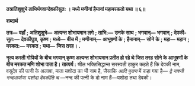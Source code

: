 **तत्रातिशुशुभे ताभिर्भगवान्देवकीसुत: ।** **मध्ये मणीनां हैमानां महामरकतो यथा ॥ ६॥** 

**शब्दार्थ** 

**तत्र—** **वहाँ** **; अतिशुशुभे—** **अत्यन्त शोभायमान लगे** **; ताभि:—** **उनके साथ** **; भगवान्—** **भगवान्** **; देवकी-सुत:—** **देवकीपुत्र,** **कृष्ण** **; मध्ये—** **बीच में** **; मणीनाम्—** **आभूषणों के** **; हैमानाम्—** **सोने के** **; महा—** **महान** **; मरकत:—** **मरकत** **; यथा—** **जिस तरह।** **.** 

**नृत्य करती गोपियों के बीच भगवान् कृष्ण अत्यन्त शोभायमान प्रतीत हो रहे थे जिस तरह** **सोने के आभूषणों के बीच मरकत मणि शोभा पाता है।** **तात्पर्य :** श्रील भक्तिसिद्धान्त सरस्वती ठाकुर कहते हैं कि देवकी नाम, वसुदेव की पत्नी के अलावा, माता यशोदा का भी नाम है, जैसाकि *आदि पुराण* में कहा गया है— *द्वे नाश्नी नन्दभार्याया* *यशोदा देवकीति च* —नन्द की पत्नी के दो नाम हैं—यशोदा तथा देवकी।  
